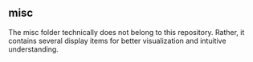 ## misc

The misc folder technically does not belong to this repository. Rather, it contains several display items for better visualization and intuitive understanding.
